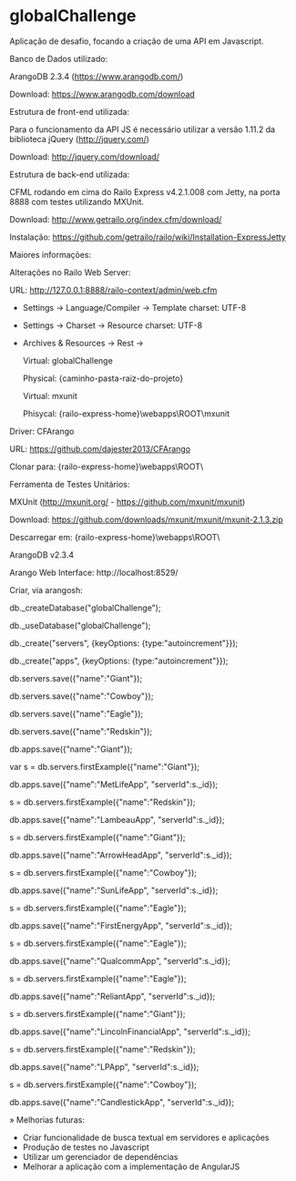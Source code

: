 # globalChallenge
Aplicação de desafio, focando a criação de uma API em Javascript.

Banco de Dados utilizado:

ArangoDB 2.3.4 (https://www.arangodb.com/)

Download: https://www.arangodb.com/download

Estrutura de front-end utilizada:

Para o funcionamento da API JS é necessário utilizar a versão 1.11.2 da biblioteca jQuery (http://jquery.com/)

Download: http://jquery.com/download/

Estrutura de back-end utilizada:

CFML rodando em cima do Railo Express v4.2.1.008 com Jetty, na porta 8888 com testes utilizando MXUnit.

Download: http://www.getrailo.org/index.cfm/download/

Instalação: https://github.com/getrailo/railo/wiki/Installation-ExpressJetty

Maiores informações:

Alterações no Railo Web Server:

URL: http://127.0.0.1:8888/railo-context/admin/web.cfm

* Settings -> Language/Compiler -> Template charset: UTF-8

* Settings -> Charset -> Resource charset: UTF-8

* Archives & Resources -> Rest -> 

   Virtual: globalChallenge
   
   Physical: {caminho-pasta-raiz-do-projeto}
   
   Virtual: mxunit
   
   Phisycal: {railo-express-home}\webapps\ROOT\mxunit
   
Driver: CFArango

URL: https://github.com/dajester2013/CFArango

Clonar para: {railo-express-home}\webapps\ROOT\

Ferramenta de Testes Unitários:

MXUnit (http://mxunit.org/ - https://github.com/mxunit/mxunit)

Download: https://github.com/downloads/mxunit/mxunit/mxunit-2.1.3.zip

Descarregar em: {railo-express-home}\webapps\ROOT\

ArangoDB v2.3.4

Arango Web Interface: http://localhost:8529/

Criar, via arangosh:

db._createDatabase("globalChallenge");

db._useDatabase("globalChallenge");

db._create("servers", {keyOptions: {type:"autoincrement"}});

db._create("apps", {keyOptions: {type:"autoincrement"}});

db.servers.save({"name":"Giant"});

db.servers.save({"name":"Cowboy"});

db.servers.save({"name":"Eagle"});

db.servers.save({"name":"Redskin"});

db.apps.save({"name":"Giant"});

var s = db.servers.firstExample({"name":"Giant"});

db.apps.save({"name":"MetLifeApp", "serverId":s._id});

s = db.servers.firstExample({"name":"Redskin"});

db.apps.save({"name":"LambeauApp", "serverId":s._id});

s = db.servers.firstExample({"name":"Giant"});

db.apps.save({"name":"ArrowHeadApp", "serverId":s._id});

s = db.servers.firstExample({"name":"Cowboy"});

db.apps.save({"name":"SunLifeApp", "serverId":s._id});

s = db.servers.firstExample({"name":"Eagle"});

db.apps.save({"name":"FirstEnergyApp", "serverId":s._id});

s = db.servers.firstExample({"name":"Eagle"});

db.apps.save({"name":"QualcommApp", "serverId":s._id});

s = db.servers.firstExample({"name":"Eagle"});

db.apps.save({"name":"ReliantApp", "serverId":s._id});

s = db.servers.firstExample({"name":"Giant"});

db.apps.save({"name":"LincolnFinancialApp", "serverId":s._id});

s = db.servers.firstExample({"name":"Redskin"});

db.apps.save({"name":"LPApp", "serverId":s._id});

s = db.servers.firstExample({"name":"Cowboy"});

db.apps.save({"name":"CandlestickApp", "serverId":s._id});

» Melhorias futuras:
   - Criar funcionalidade de busca textual em servidores e aplicações
   - Produção de testes no Javascript
   - Utilizar um gerenciador de dependências
   - Melhorar a aplicação com a implementação de AngularJS
